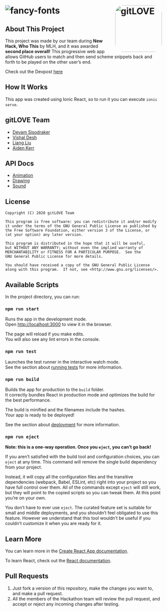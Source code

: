 # <img src="https://fontmeme.com/permalink/200711/d65f91e0d1c92fb0563431c4a2719577.png" className="img2" alt="fancy-fonts" /><img align="right" alt="gitLOVE" src="./public/assets/images/logo.png" width="150px" height="150px" style="border-radius: 25px;">

## About This Project
This project was made by our team during __New Hack, Who This__ by MLH, and it was awarded __second place overall!__ This progressive web app allows GitHub users to match and then send scheme snippets back and forth to be played on the other user’s end.  

Check out the Devpost [here](https://devpost.com/software/gitlove-awzh14)  

## How It Works
This app was created using Ionic React, so to run it you can execute `ionic serve`.  

## gitLOVE Team
 - [Devam Sisodraker](https://github.com/TheD3vel0per)
 - [Vishal Desh](https://github.com/VDeshh)
 - [Liang Liu](https://github.com/StuffByLiang)
 - [Aiden Kerr](https://github.com/AidenKerr)

## API Docs
 - [Animation](https://github.com/TheD3vel0per/GitLove/blob/master/docs/animation.md)
 - [Drawing](https://github.com/TheD3vel0per/GitLove/blob/master/docs/drawing.md)
 - [Sound](https://github.com/TheD3vel0per/GitLove/blob/master/docs/sound.md)

## License
```
Copyright (C) 2020 gitLOVE Team

This program is free software: you can redistribute it and/or modify
it under the terms of the GNU General Public License as published by
the Free Software Foundation, either version 3 of the License, or
(at your option) any later version.

This program is distributed in the hope that it will be useful,
but WITHOUT ANY WARRANTY; without even the implied warranty of
MERCHANTABILITY or FITNESS FOR A PARTICULAR PURPOSE.  See the
GNU General Public License for more details.

You should have received a copy of the GNU General Public License
along with this program.  If not, see <http://www.gnu.org/licenses/>.
```
## Available Scripts

In the project directory, you can run:

### `npm run start`

Runs the app in the development mode.<br />
Open [http://localhost:3000](http://localhost:3000) to view it in the browser.

The page will reload if you make edits.<br />
You will also see any lint errors in the console.

### `npm run test`

Launches the test runner in the interactive watch mode.<br />
See the section about [running tests](https://facebook.github.io/create-react-app/docs/running-tests) for more information.

### `npm run build`

Builds the app for production to the `build` folder.<br />
It correctly bundles React in production mode and optimizes the build for the best performance.

The build is minified and the filenames include the hashes.<br />
Your app is ready to be deployed!

See the section about [deployment](https://facebook.github.io/create-react-app/docs/deployment) for more information.

### `npm run eject`

**Note: this is a one-way operation. Once you `eject`, you can’t go back!**

If you aren’t satisfied with the build tool and configuration choices, you can `eject` at any time. This command will remove the single build dependency from your project.

Instead, it will copy all the configuration files and the transitive dependencies (webpack, Babel, ESLint, etc) right into your project so you have full control over them. All of the commands except `eject` will still work, but they will point to the copied scripts so you can tweak them. At this point you’re on your own.

You don’t have to ever use `eject`. The curated feature set is suitable for small and middle deployments, and you shouldn’t feel obligated to use this feature. However we understand that this tool wouldn’t be useful if you couldn’t customize it when you are ready for it.

## Learn More

You can learn more in the [Create React App documentation](https://facebook.github.io/create-react-app/docs/getting-started).

To learn React, check out the [React documentation](https://reactjs.org/).

## Pull Requests

1. Just fork a version of this repository, make the changes you want to, and make a pull request.  
2. All the members of the Hackathon team will review the pull request, and accept or reject any incoming changes after testing.  
